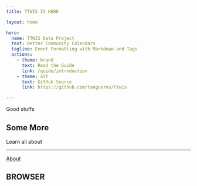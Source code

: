```yaml
---
title: TTWIS IS HERE

layout: home

hero:
  name: TTWIS Data Project
  text: Better Community Calendars
  tagline: Event Formatting with Markdown and Tags
  actions:
    - theme: brand
      text: Read the Guide
      link: /guide/introduction
    - theme: alt
      text: GitHub Source
      link: https://github.com/tangueros/ttwis

---
```


Good stuffs

## Some More

Learn all about

---

[About](/about)

## BROWSER
<browser />
